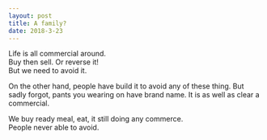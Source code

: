 ```yaml
---
layout: post
title: A family?
date: 2018-3-23
---
```

Life is all commercial around.  
Buy then sell. Or reverse it!  
But we need to avoid it.

On the other hand, people have build it to avoid any of these thing.
But sadly forgot, pants you wearing on have brand name. It is as well as
clear a commercial.

We buy ready meal, eat, it still doing any commerce.  
People never able to avoid.